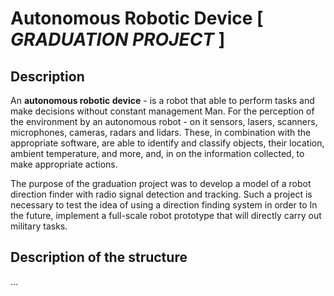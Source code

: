 # Autonomous Robotic Device [ *GRADUATION PROJECT* ]

## Description

An **autonomous robotic device** - is a robot that able to perform tasks and make decisions without constant management Man. For the perception of the environment by an autonomous robot - on it sensors, lasers, scanners, microphones, cameras, radars and lidars. These, in combination with the appropriate software, are able to identify and classify objects, their location, ambient temperature, and more, and, in on the information collected, to make appropriate actions.   

The purpose of the graduation project was to develop a model of a robot direction finder with radio signal detection and tracking. Such a project is necessary to test the idea of using a direction finding system in order to In the future, implement a full-scale robot prototype that will directly carry out military tasks.

## Description of the structure

...
